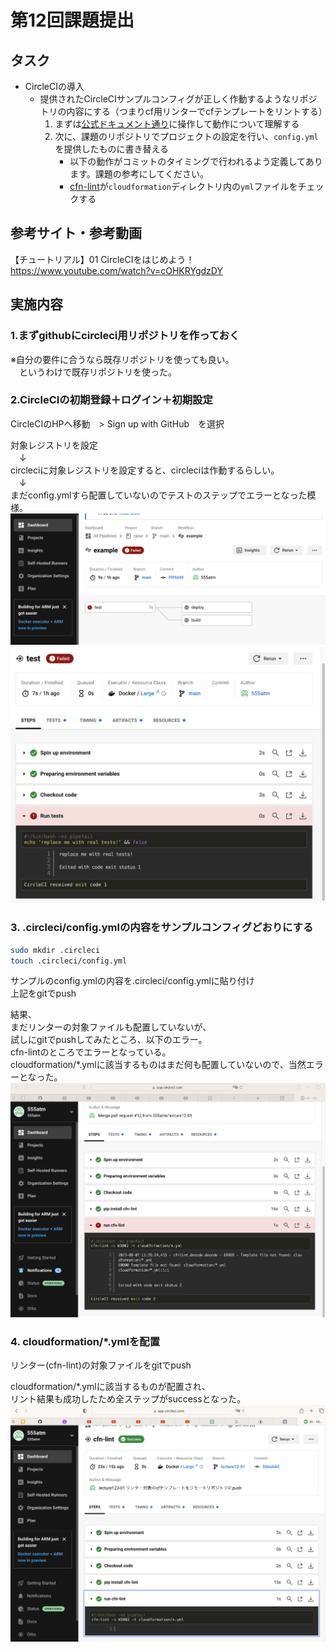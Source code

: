 # 第12回課題提出

## タスク
- CircleCIの導入
    - 提供されたCircleCIサンプルコンフィグが正しく作動するようなリポジトリの内容にする（つまりcf用リンターでcfテンプレートをリントする）
        1. まずは[公式ドキュメント通り](https://circleci.com/docs/ja/2.0/getting-started/)に操作して動作について理解する
        2. 次に、課題のリポジトリでプロジェクトの設定を行い、`config.yml`を提供したものに書き替える
            - 以下の動作がコミットのタイミングで行われるよう定義してあります。課題の参考にしてください。
            - [cfn-lint](https://github.com/aws-cloudformation/cfn-lint)が`cloudformation`ディレクトリ内の`yml`ファイルをチェックする


## 参考サイト・参考動画

【チュートリアル】01 CircleCIをはじめよう！
　https://www.youtube.com/watch?v=cOHKRYgdzDY


## 実施内容

### 1.まずgithubにcircleci用リポジトリを作っておく
※自分の要件に合うなら既存リポジトリを使っても良い。   
　というわけで既存リポジトリを使った。　　

### 2.CircleCIの初期登録＋ログイン＋初期設定

CircleCIのHPへ移動　> Sign up with GitHub　を選択   

対象レジストリを設定  
　↓  
circleciに対象レジストリを設定すると、circleciは作動するらしい。  
　↓  
まだconfig.ymlすら配置していないのでテストのステップでエラーとなった模様。  
![ci-dashbord.png](./files/ci-dashbord.png)
![ci-error1.png](./files/ci-error1.png)


### 3. .circleci/config.ymlの内容をサンプルコンフィグどおりにする

```sh
sudo mkdir .circleci
touch .circleci/config.yml
```

サンプルのconfig.ymlの内容を.circleci/config.ymlに貼り付け  
上記をgitでpush

結果、  
まだリンターの対象ファイルも配置していないが、  
試しにgitでpushしてみたところ、以下のエラー。  
cfn-lintのところでエラーとなっている。  
cloudformation/*.ymlに該当するものはまだ何も配置していないので、当然エラーとなった。  
![ci-error2.png](./files/ci-error2.png)

### 4. cloudformation/*.ymlを配置

リンター(cfn-lint)の対象ファイルをgitでpush  
  
cloudformation/*.ymlに該当するものが配置され、  
リント結果も成功したため全ステップがsuccessとなった。  
![ci-all-step-success.png](./files/ci-all-step-success.png)
